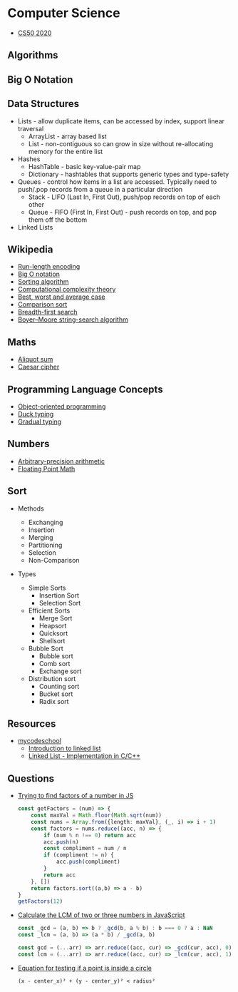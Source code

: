 # Computer Science

* [CS50 2020](https://www.youtube.com/watch?v=YoXxevp1WRQ&list=PLhQjrBD2T382_R182iC2gNZI9HzWFMC_8)

## Algorithms

## Big O Notation

## Data Structures

* Lists - allow duplicate items, can be accessed by index, support linear traversal
  * ArrayList - array based list
  * List - non-contiguous so can grow in size without re-allocating memory for the entire list
* Hashes
  * HashTable - basic key-value-pair map
  * Dictionary - hashtables that supports generic types and type-safety
* Queues - control how items in a list are accessed.  Typically need to push/.pop records from a queue in a particular direction
  * Stack - LIFO (Last In, First Out), push/pop records on top of each other
  * Queue - FIFO (First In, First Out) - push records on top, and pop them off the bottom
* Linked Lists

## Wikipedia

* [Run-length encoding](https://en.wikipedia.org/wiki/Run-length_encoding)
* [Big O notation](https://en.wikipedia.org/wiki/Big_O_notation)
* [Sorting algorithm](https://en.wikipedia.org/wiki/Sorting_algorithm)
* [Computational complexity theory](https://en.wikipedia.org/wiki/Computational_complexity_theory)
* [Best, worst and average case](https://en.wikipedia.org/wiki/Best,_worst_and_average_case)
* [Comparison sort](https://en.wikipedia.org/wiki/Comparison_sort)
* [Breadth-first search](https://en.wikipedia.org/wiki/Breadth-first_search)
* [Boyer–Moore string-search algorithm](https://en.wikipedia.org/wiki/Boyer%E2%80%93Moore_string-search_algorithm)

## Maths

* [Aliquot sum](https://en.wikipedia.org/wiki/Aliquot_sum)
* [Caesar cipher](https://en.wikipedia.org/wiki/Caesar_cipher)


## Programming Language Concepts

* [Object-oriented programming](https://en.wikipedia.org/wiki/Object-oriented_programming)
* [Duck typing](https://en.wikipedia.org/wiki/Duck_typing)
* [Gradual typing](https://en.wikipedia.org/wiki/Gradual_typing)


## Numbers

* [Arbitrary-precision arithmetic](https://en.wikipedia.org/wiki/Arbitrary-precision_arithmetic)
* [Floating Point Math](https://0.30000000000000004.com/)


## Sort

* Methods
  * Exchanging
  * Insertion
  * Merging
  * Partitioning
  * Selection
  * Non-Comparison

* Types
  * Simple Sorts
    * Insertion Sort
    * Selection Sort
  * Efficient Sorts
    * Merge Sort
    * Heapsort
    * Quicksort
    * Shellsort
  * Bubble Sort
    * Bubble sort
    * Comb sort
    * Exchange sort
  * Distribution sort
    * Counting sort
    * Bucket sort
    * Radix sort

## Resources

* [mycodeschool](https://www.youtube.com/user/mycodeschool)
  * [Introduction to linked list](https://www.youtube.com/watch?v=NobHlGUjV3g)
  * [Linked List - Implementation in C/C++](https://www.youtube.com/watch?v=vcQIFT79_50)

## Questions

* [Trying to find factors of a number in JS](https://stackoverflow.com/q/22130043/1366033)

  ```ts
  const getFactors = (num) => {
      const maxVal = Math.floor(Math.sqrt(num))
      const nums = Array.from({length: maxVal}, (_, i) => i + 1)
      const factors = nums.reduce((acc, n) => {
          if (num % n !== 0) return acc
          acc.push(n)
          const compliment = num / n
          if (compliment != n) {
              acc.push(compliment)
          }
          return acc
      }, [])
      return factors.sort((a,b) => a - b)
  }
  getFactors(12)
  ```

* [Calculate the LCM of two or three numbers in JavaScript](https://stackoverflow.com/q/34953778/1366033)


  ```js
  const _gcd = (a, b) => b ? _gcd(b, a % b) : b === 0 ? a : NaN
  const _lcm = (a, b) => (a * b) / _gcd(a, b)

  const gcd = (...arr) => arr.reduce((acc, cur) => _gcd(cur, acc), 0)
  const lcm = (...arr) => arr.reduce((acc, cur) => _lcm(cur, acc), 1)
  ```

* [Equation for testing if a point is inside a circle](https://stackoverflow.com/q/481144/1366033)

  ```none
  (x - center_x)² + (y - center_y)² < radius²
  ```
